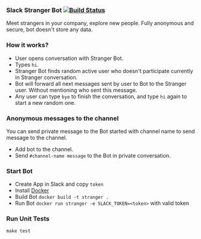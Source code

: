 ### Slack Stranger Bot [![Build Status](https://travis-ci.org/wizeline/slack-stranger-bot.svg?branch=master)](https://travis-ci.org/wizeline/slack-stranger-bot)

Meet strangers in your company, explore new people. Fully anonymous and secure, bot doesn't store any data.

### How it works?

 - User opens conversation with Stranger Bot.
 - Types `hi`.
 - Stranger Bot finds random active user who doesn't participate currently in Stranger conversation.
 - Bot will forward all next messages sent by user to Bot to the Stranger user. Without mentioning who sent this message.
 - Any user can type `bye` to finish the conversation, and type `hi` again to start a new random one.

### Anonymous messages to the channel

You can send private message to the Bot started with channel name to send message to the channel.

 - Add bot to the channel.
 - Send `#channel-name message` to the Bot in private conversation.

### Start Bot

 - Create App in Slack and copy `token`
 - Install [Docker](https://docs.docker.com/engine/installation/)
 - Build Bot `docker build -t stranger .`
 - Run Bot `docker run stranger -e SLACK_TOKEN=<token>` with valid token

### Run Unit Tests

```
make test
```
